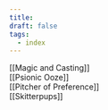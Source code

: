 ```yaml
---
title: 
draft: false
tags:
  - index
---
```

[[Magic and Casting]]<br>
[[Psionic Ooze]]<br>
[[Pitcher of Preference]]<br>
[[Skitterpups]]